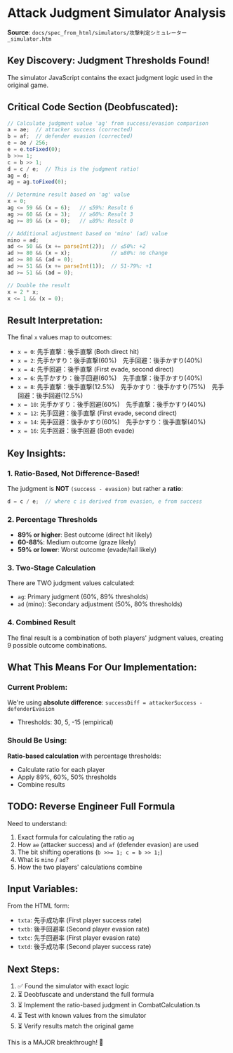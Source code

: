 # Attack Judgment Simulator Analysis

**Source**: `docs/spec_from_html/simulators/攻撃判定シミュレーター_simulator.htm`

## Key Discovery: Judgment Thresholds Found!

The simulator JavaScript contains the exact judgment logic used in the original game.

## Critical Code Section (Deobfuscated):

```javascript
// Calculate judgment value 'ag' from success/evasion comparison
a = ae;  // attacker success (corrected)
b = af;  // defender evasion (corrected)
e = ae / 256;
e = e.toFixed(0);
b >>= 1;
c = b >> 1;
d = c / e;  // This is the judgment ratio!
ag = d;
ag = ag.toFixed(0);

// Determine result based on 'ag' value
x = 0;
ag <= 59 && (x = 6);   // ≤59%: Result 6
ag >= 60 && (x = 3);   // ≥60%: Result 3
ag >= 89 && (x = 0);   // ≥89%: Result 0

// Additional adjustment based on 'mino' (ad) value
mino = ad;
ad <= 50 && (x += parseInt(2));  // ≤50%: +2
ad >= 80 && (x = x);             // ≥80%: no change
ad >= 80 && (ad = 0);
ad >= 51 && (x += parseInt(1));  // 51-79%: +1
ad >= 51 && (ad = 0);

// Double the result
x = 2 * x;
x <= 1 && (x = 0);
```

## Result Interpretation:

The final `x` values map to outcomes:
- `x = 0`: 先手直撃：後手直撃 (Both direct hit)
- `x = 2`: 先手かすり：後手直撃(60%)　先手回避：後手かすり(40%)
- `x = 4`: 先手回避：後手直撃 (First evade, second direct)
- `x = 6`: 先手かすり：後手回避(60%)　先手直撃：後手かすり(40%)
- `x = 8`: 先手直撃：後手直撃(12.5%)　先手かすり：後手かすり(75%)　先手回避：後手回避(12.5%)
- `x = 10`: 先手かすり：後手回避(60%)　先手直撃：後手かすり(40%)
- `x = 12`: 先手回避：後手直撃 (First evade, second direct)
- `x = 14`: 先手回避：後手かすり(60%)　先手かすり：後手直撃(40%)
- `x = 16`: 先手回避：後手回避 (Both evade)

## Key Insights:

### 1. **Ratio-Based, Not Difference-Based!**
The judgment is **NOT** `(success - evasion)` but rather a **ratio**:
```javascript
d = c / e;  // where c is derived from evasion, e from success
```

### 2. **Percentage Thresholds**
- **89% or higher**: Best outcome (direct hit likely)
- **60-88%**: Medium outcome (graze likely)
- **59% or lower**: Worst outcome (evade/fail likely)

### 3. **Two-Stage Calculation**
There are TWO judgment values calculated:
- `ag`: Primary judgment (60%, 89% thresholds)
- `ad` (mino): Secondary adjustment (50%, 80% thresholds)

### 4. **Combined Result**
The final result is a combination of both players' judgment values, creating 9 possible outcome combinations.

## What This Means For Our Implementation:

### Current Problem:
We're using **absolute difference**: `successDiff = attackerSuccess - defenderEvasion`
- Thresholds: 30, 5, -15 (empirical)

### Should Be Using:
**Ratio-based calculation** with percentage thresholds:
- Calculate ratio for each player
- Apply 89%, 60%, 50% thresholds
- Combine results

## TODO: Reverse Engineer Full Formula

Need to understand:
1. Exact formula for calculating the ratio `ag`
2. How `ae` (attacker success) and `af` (defender evasion) are used
3. The bit shifting operations (`b >>= 1; c = b >> 1;`)
4. What is `mino` / `ad`?
5. How the two players' calculations combine

## Input Variables:

From the HTML form:
- `txta`: 先手成功率 (First player success rate)
- `txtb`: 後手回避率 (Second player evasion rate)
- `txtc`: 先手回避率 (First player evasion rate)
- `txtd`: 後手成功率 (Second player success rate)

## Next Steps:

1. ✅ Found the simulator with exact logic
2. ⏳ Deobfuscate and understand the full formula
3. ⏳ Implement the ratio-based judgment in CombatCalculation.ts
4. ⏳ Test with known values from the simulator
5. ⏳ Verify results match the original game

This is a MAJOR breakthrough! 🎉
